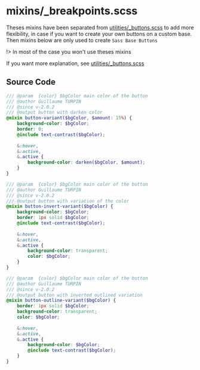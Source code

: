# mixins/_breakpoints.scss

Theses mixins have been separated from [utilities/_buttons.scss](guide/utilities/buttons.md) to add more flexibility, in case if you want to create your own buttons on a custom base.  
Then mixins below are only used to create `Sass Base Buttons`

!> In most of the case you won't use theses mixins

If you want more explanation, see [utilities/_buttons.scss](guide/utilities/buttons.md)

## Source Code

```scss
/// @param  {color} $bgColor main color of the button
/// @author Guillaume TURPIN
/// @since v-2.0.2
/// @output button with darken color
@mixin button-variant($bgColor, $amount: 15%) {
	background-color: $bgColor;
	border: 0;
	@include text-contrast($bgColor);
	
	&:hover,
	&:active,
	&.active {
		background-color: darken($bgColor, $amount);
	}
}

/// @param  {color} $bgColor main color of the button
/// @author Guillaume TURPIN
/// @since v-2.0.2
/// @output button with variation of the color
@mixin button-invert-variant($bgColor) {
	background-color: $bgColor;
	border: 1px solid $bgColor;
	@include text-contrast($bgColor);
	
	&:hover,
	&:active,
	&.active {
		background-color: transparent;
		color: $bgColor;
	}
}

/// @param  {color} $bgColor main color of the button
/// @author Guillaume TURPIN
/// @since v-2.0.2
/// @output button with inverted outlined variation
@mixin button-outline-variant($bgColor) {
	border: 1px solid $bgColor;
	background-color: transparent;
	color: $bgColor;
	
	&:hover,
	&:active,
	&.active {
		background-color: $bgColor;
		@include text-contrast($bgColor);
	}
}
```